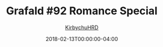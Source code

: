 ---
title: "Grafald #92 Romance Special"
type: "image"
date: 2018-02-13T00:00:00-04:00
draft: false
categories:
- comics
- collaborations
tags:
- grafald
image_path: "/projects/grafald/comics/img/2018/92.png"
alt_text: ""
is_subpage: true
author: "[KirbychuHRD](https://cohost.org/KirbychuHRD)"
---